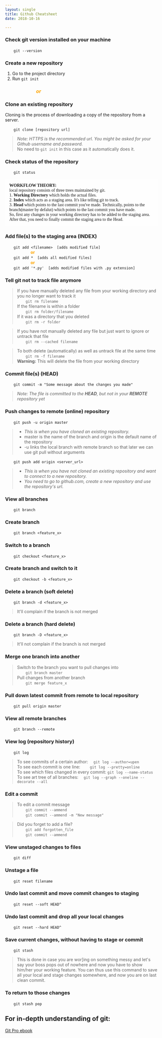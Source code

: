 ```yaml
---
layout: single
title: Github Cheatsheet
date: 2018-10-16

---
```



### Check git version installed on your machine
&emsp;&emsp;`git --version`

### Create a new repository
1. Go to the project directory
2. Run `git init`

### &emsp;&emsp;&emsp;&emsp;&emsp;&emsp; _<span style="color:orange">or</span>_

### Clone an existing repository
Cloning is the process of downloading a copy of the repository from a server.

&emsp;&emsp;`git clone [repository url]`

> _Note: HTTPS is the recommended url. You might be asked for your Github username and password._<br/>
No need to `git init` in this case as it automatically does it.

### Check status of the repository
&emsp;&emsp;`git status`

<p style="font-family: 'Lucida Console';color:#181818; background-color:#FEFEFE; padding: 1em; border-radius: 4px;">
	<b>WORKFLOW THEORY:</b><br/>
	local repository consists of three trees maintained by git.<br/>
	1. <b>Working Directory</b> which holds the actual files.<br/>
	2. <b>Index</b> which acts as a staging area. It's like telling git to track.<br/>
	3. <b>Head</b> which points to the last commit you've made. Technically, points to the branch(master by defalut) which points to the last commit you have made.<br/>
	So, first any changes in your working directory has to be added to the staging area. After that, you need to finally commit the staging area to the Head.<br/>
</p>

### Add file(s) to the staging area (INDEX)
&emsp;&emsp;`git add <filename>`&emsp;`[adds modified file]`<br/>
&emsp;&emsp;&emsp;&emsp;&emsp;&emsp;**<span style="color:orange">or</span>**<br/>
&emsp;&emsp;`git add *`&emsp;`[adds all modified files]`<br/>
&emsp;&emsp;&emsp;&emsp;&emsp;&emsp;**<span style="color:orange">or</span>**<br/>
&emsp;&emsp;`git add '*.py'`&emsp;`[adds modified files with .py extension]`


### Tell git not to track file anymore
> If you have manually deleted any file from your working directory and you no longer want to track it<br/>
&emsp;&emsp;`git rm filename`<br/>
If the filename is within a folder<br/> 
&emsp;&emsp;`git rm folder/filename`<br/>
If it was a directory that you deleted<br/> 
&emsp;&emsp;`git rm -r folder`

> If you have not manually deleted any file but just want to ignore or untrack that file<br/>
&emsp;&emsp;`git rm --cached filename`

> To both delete (automatically) as well as untrack file at the same time<br/>
&emsp;&emsp;`git rm -f filename`<br/>
**Warning:** This will delete the file from your working directory

### Commit file(s) (HEAD)
&emsp;&emsp;`git commit -m "Some message about the changes you made"`

> _Note: The file is committed to the **HEAD**, but not in your **REMOTE** repository yet_

### Push changes to remote (online) repository
&emsp;&emsp;`git push -u origin master`
> - _This is when you have cloned an existing repository._<br/>
> - master is the name of the branch and origin is the default name of the repository<br/>
> - -u links the local branch with remote branch so that later we can use git pull without arguments

&emsp;&emsp;`git push add origin <server_url>`
> - _This is when you have not cloned an existing repository and want to connect to a new repository._<br/>
> - _You need to go to github.com, create a new repository and use the repository's url._

### View all branches
&emsp;&emsp;`git branch`

### Create branch
&emsp;&emsp;`git branch <feature_x>`

### Switch to a branch
&emsp;&emsp;`git checkout <feature_x>`

### Create branch and switch to it
&emsp;&emsp;`git checkout -b <feature_x>`

### Delete a branch (soft delete)
&emsp;&emsp;`git branch -d <feature_x>`
> It'll complain if the branch is not merged 

### Delete a branch (hard delete)
&emsp;&emsp;`git branch -D <feature_x>`
> It'll not complain if the branch is not merged 

### Merge one branch into another
> Switch to the branch you want to pull changes into<br/>
&emsp;&emsp;`git branch master`<br/>
Pull changes from another branch<br/>
&emsp;&emsp;`git merge feature_x`

### Pull down latest commit from remote to local repository
&emsp;&emsp;`git pull origin master`

### View all remote branches
&emsp;&emsp;`git branch --remote`

### View log (repository history)
&emsp;&emsp;`git log` 

> To see commits of a certain author:&emsp;  `git log --author=upen`<br/>
To see each commit is one line:&emsp;&emsp; `git log --pretty=online`<br/>
To see which files changed in every commit: `git log --name-status`<br/>
To see art tree of all branches:&emsp; `git log --graph --oneline --decorate --all`


### Edit a commit
> To edit a commit message<br/>
&emsp;&emsp;`git commit --ammend`<br/> 
&emsp;&emsp;`git commit --ammend -m "New message"` 

>Did you forget to add a file?<br/>
&emsp;&emsp;`git add forgotten_file`<br/>
&emsp;&emsp;`git commit --ammend`  

### View unstaged changes to files
&emsp;&emsp;`git diff` 

### Unstage a file
&emsp;&emsp;`git reset filename` 

### Undo last commit and move commit changes to staging
&emsp;&emsp;`git reset --soft HEAD^` 

### Undo last commit and drop all your local changes
&emsp;&emsp;`git reset --hard HEAD^` 

### Save current changes, without having to stage or commit 
&emsp;&emsp;`git stash` 
>This is done in case you are wor]ing on something messy and let's say your boss
pops out of nowhere and now you have to show him/her your working feature. You can thus
use this command to save all your local and stage changes somewhere, and now you are on last clean commit.

### To return to those changes
&emsp;&emsp;`git stash pop`


## For in-depth understanding of git: 
[Git Pro ebook](https://book.git-scm.com/book/en/v2])

















